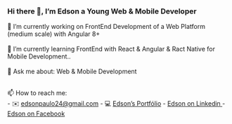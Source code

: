 ### Hi there 👋, I’m Edson a Young Web & Mobile Developer 

<!--
**EdsonPaulo/EdsonPaulo** is a ✨ _special_ ✨ repository because its `README.md` (this file) appears on your GitHub profile.

Here are some ideas to get you started:
- 😄 Pronouns: ...
- ⚡ Fun fact: ...
- 👯 I’m looking to collaborate on ...
- 🤔 I’m looking for help with Freelancer Jobs 


-->

🔭 I’m currently working on FrontEnd Development of a Web Platform (medium scale) with Angular 8+ <br><br>
🌱 I’m currently learning FrontEnd with React & Angular & Ract Native for Mobile Development.. <br><br>
💬 Ask me about: Web & Mobile Development <br><br>

📫 How to reach me: <br>
          - :envelope: edsonpaulo24@gmail.com 
          - :computer: <a href="https://www.facebook.com/EdsonGregorioEG"> Edson’s Portfólio</a> 
          -   <a href="https://www.linkedin.com/in/edsonpaulo1/"> Edson on Linkedin </a> 
          -    <a href="https://www.facebook.com/EdsonGregorioEG"> Edson on Facebook </a> 
   
      
   
